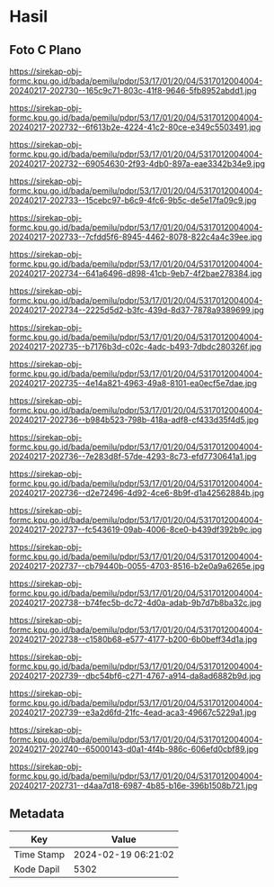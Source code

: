# Hasil

## Foto C Plano

https://sirekap-obj-formc.kpu.go.id/bada/pemilu/pdpr/53/17/01/20/04/5317012004004-20240217-202730--165c9c71-803c-41f8-9646-5fb8952abdd1.jpg

https://sirekap-obj-formc.kpu.go.id/bada/pemilu/pdpr/53/17/01/20/04/5317012004004-20240217-202732--6f613b2e-4224-41c2-80ce-e349c5503491.jpg

https://sirekap-obj-formc.kpu.go.id/bada/pemilu/pdpr/53/17/01/20/04/5317012004004-20240217-202732--69054630-2f93-4db0-897a-eae3342b34e9.jpg

https://sirekap-obj-formc.kpu.go.id/bada/pemilu/pdpr/53/17/01/20/04/5317012004004-20240217-202733--15cebc97-b6c9-4fc6-9b5c-de5e17fa09c9.jpg

https://sirekap-obj-formc.kpu.go.id/bada/pemilu/pdpr/53/17/01/20/04/5317012004004-20240217-202733--7cfdd5f6-8945-4462-8078-822c4a4c39ee.jpg

https://sirekap-obj-formc.kpu.go.id/bada/pemilu/pdpr/53/17/01/20/04/5317012004004-20240217-202734--641a6496-d898-41cb-9eb7-4f2bae278384.jpg

https://sirekap-obj-formc.kpu.go.id/bada/pemilu/pdpr/53/17/01/20/04/5317012004004-20240217-202734--2225d5d2-b3fc-439d-8d37-7878a9389699.jpg

https://sirekap-obj-formc.kpu.go.id/bada/pemilu/pdpr/53/17/01/20/04/5317012004004-20240217-202735--b7176b3d-c02c-4adc-b493-7dbdc280326f.jpg

https://sirekap-obj-formc.kpu.go.id/bada/pemilu/pdpr/53/17/01/20/04/5317012004004-20240217-202735--4e14a821-4963-49a8-8101-ea0ecf5e7dae.jpg

https://sirekap-obj-formc.kpu.go.id/bada/pemilu/pdpr/53/17/01/20/04/5317012004004-20240217-202736--b984b523-798b-418a-adf8-cf433d35f4d5.jpg

https://sirekap-obj-formc.kpu.go.id/bada/pemilu/pdpr/53/17/01/20/04/5317012004004-20240217-202736--7e283d8f-57de-4293-8c73-efd7730641a1.jpg

https://sirekap-obj-formc.kpu.go.id/bada/pemilu/pdpr/53/17/01/20/04/5317012004004-20240217-202736--d2e72496-4d92-4ce6-8b9f-d1a42562884b.jpg

https://sirekap-obj-formc.kpu.go.id/bada/pemilu/pdpr/53/17/01/20/04/5317012004004-20240217-202737--fc543619-09ab-4006-8ce0-b439df392b9c.jpg

https://sirekap-obj-formc.kpu.go.id/bada/pemilu/pdpr/53/17/01/20/04/5317012004004-20240217-202737--cb79440b-0055-4703-8516-b2e0a9a6265e.jpg

https://sirekap-obj-formc.kpu.go.id/bada/pemilu/pdpr/53/17/01/20/04/5317012004004-20240217-202738--b74fec5b-dc72-4d0a-adab-9b7d7b8ba32c.jpg

https://sirekap-obj-formc.kpu.go.id/bada/pemilu/pdpr/53/17/01/20/04/5317012004004-20240217-202738--c1580b68-e577-4177-b200-6b0beff34d1a.jpg

https://sirekap-obj-formc.kpu.go.id/bada/pemilu/pdpr/53/17/01/20/04/5317012004004-20240217-202739--dbc54bf6-c271-4767-a914-da8ad6882b9d.jpg

https://sirekap-obj-formc.kpu.go.id/bada/pemilu/pdpr/53/17/01/20/04/5317012004004-20240217-202739--e3a2d6fd-21fc-4ead-aca3-49667c5229a1.jpg

https://sirekap-obj-formc.kpu.go.id/bada/pemilu/pdpr/53/17/01/20/04/5317012004004-20240217-202740--65000143-d0a1-4f4b-986c-606efd0cbf89.jpg

https://sirekap-obj-formc.kpu.go.id/bada/pemilu/pdpr/53/17/01/20/04/5317012004004-20240217-202731--d4aa7d18-6987-4b85-b16e-396b1508b721.jpg


## Metadata

| Key        | Value               |
| ---------- | ------------------- |
| Time Stamp | 2024-02-19 06:21:02 |
| Kode Dapil | 5302                |



